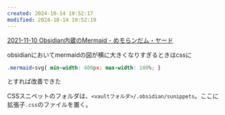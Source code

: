 ```yaml
---
created: 2024-10-14 19:52:17
modified: 2024-10-14 19:52:19
---
```

[2021-11-10 Obsidian内蔵のMermaid - めモらンだム・ヤード](https://sorashima.hatenablog.com/entry/MermaidImplemetedInObsidian)

obsidianにおいてmermaidの図が横に大きくなりすぎるときはcssに  
```css
.mermaid>svg{ min-width: 400px; max-width: 100%; }
```  
とすれば改善できた

CSSスニペットのフォルダは、`<vaultフォルダ>/.obsidian/sunippets`。ここに拡張子`.css`のファイルを置く。